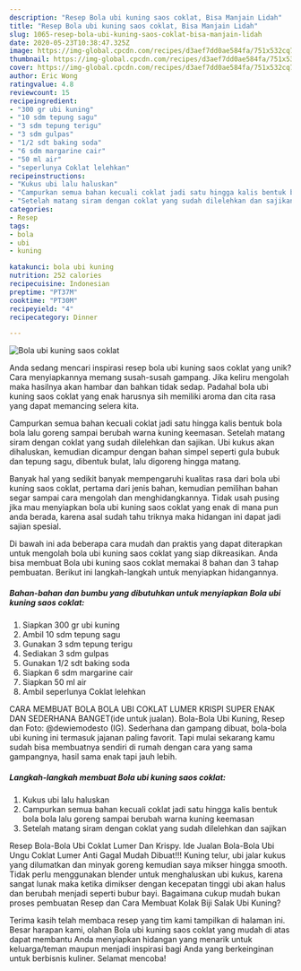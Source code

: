 ```yaml
---
description: "Resep Bola ubi kuning saos coklat, Bisa Manjain Lidah"
title: "Resep Bola ubi kuning saos coklat, Bisa Manjain Lidah"
slug: 1065-resep-bola-ubi-kuning-saos-coklat-bisa-manjain-lidah
date: 2020-05-23T10:38:47.325Z
image: https://img-global.cpcdn.com/recipes/d3aef7dd0ae584fa/751x532cq70/bola-ubi-kuning-saos-coklat-foto-resep-utama.jpg
thumbnail: https://img-global.cpcdn.com/recipes/d3aef7dd0ae584fa/751x532cq70/bola-ubi-kuning-saos-coklat-foto-resep-utama.jpg
cover: https://img-global.cpcdn.com/recipes/d3aef7dd0ae584fa/751x532cq70/bola-ubi-kuning-saos-coklat-foto-resep-utama.jpg
author: Eric Wong
ratingvalue: 4.8
reviewcount: 15
recipeingredient:
- "300 gr ubi kuning"
- "10 sdm tepung sagu"
- "3 sdm tepung terigu"
- "3 sdm gulpas"
- "1/2 sdt baking soda"
- "6 sdm margarine cair"
- "50 ml air"
- "seperlunya Coklat lelehkan"
recipeinstructions:
- "Kukus ubi lalu haluskan"
- "Campurkan semua bahan kecuali coklat jadi satu hingga kalis bentuk bola bola lalu goreng sampai berubah warna kuning keemasan"
- "Setelah matang siram dengan coklat yang sudah dilelehkan dan sajikan"
categories:
- Resep
tags:
- bola
- ubi
- kuning

katakunci: bola ubi kuning 
nutrition: 252 calories
recipecuisine: Indonesian
preptime: "PT37M"
cooktime: "PT30M"
recipeyield: "4"
recipecategory: Dinner

---
```



![Bola ubi kuning saos coklat](https://img-global.cpcdn.com/recipes/d3aef7dd0ae584fa/751x532cq70/bola-ubi-kuning-saos-coklat-foto-resep-utama.jpg)

Anda sedang mencari inspirasi resep bola ubi kuning saos coklat yang unik? Cara menyiapkannya memang susah-susah gampang. Jika keliru mengolah maka hasilnya akan hambar dan bahkan tidak sedap. Padahal bola ubi kuning saos coklat yang enak harusnya sih memiliki aroma dan cita rasa yang dapat memancing selera kita.

Campurkan semua bahan kecuali coklat jadi satu hingga kalis bentuk bola bola lalu goreng sampai berubah warna kuning keemasan. Setelah matang siram dengan coklat yang sudah dilelehkan dan sajikan. Ubi kukus akan dihaluskan, kemudian dicampur dengan bahan simpel seperti gula bubuk dan tepung sagu, dibentuk bulat, lalu digoreng hingga matang.

Banyak hal yang sedikit banyak mempengaruhi kualitas rasa dari bola ubi kuning saos coklat, pertama dari jenis bahan, kemudian pemilihan bahan segar sampai cara mengolah dan menghidangkannya. Tidak usah pusing jika mau menyiapkan bola ubi kuning saos coklat yang enak di mana pun anda berada, karena asal sudah tahu triknya maka hidangan ini dapat jadi sajian spesial.


Di bawah ini ada beberapa cara mudah dan praktis yang dapat diterapkan untuk mengolah bola ubi kuning saos coklat yang siap dikreasikan. Anda bisa membuat Bola ubi kuning saos coklat memakai 8 bahan dan 3 tahap pembuatan. Berikut ini langkah-langkah untuk menyiapkan hidangannya.

<!--inarticleads1-->

##### Bahan-bahan dan bumbu yang dibutuhkan untuk menyiapkan Bola ubi kuning saos coklat:

1. Siapkan 300 gr ubi kuning
1. Ambil 10 sdm tepung sagu
1. Gunakan 3 sdm tepung terigu
1. Sediakan 3 sdm gulpas
1. Gunakan 1/2 sdt baking soda
1. Siapkan 6 sdm margarine cair
1. Siapkan 50 ml air
1. Ambil seperlunya Coklat lelehkan


CARA MEMBUAT BOLA BOLA UBI COKLAT LUMER KRISPI SUPER ENAK DAN SEDERHANA BANGET(ide untuk jualan). Bola-Bola Ubi Kuning, Resep dan Foto: @dewiemodesto (IG). Sederhana dan gampang dibuat, bola-bola ubi kuning ini termasuk jajanan paling favorit. Tapi mulai sekarang kamu sudah bisa membuatnya sendiri di rumah dengan cara yang sama gampangnya, hasil sama enak tapi jauh lebih. 

<!--inarticleads2-->

##### Langkah-langkah membuat Bola ubi kuning saos coklat:

1. Kukus ubi lalu haluskan
1. Campurkan semua bahan kecuali coklat jadi satu hingga kalis bentuk bola bola lalu goreng sampai berubah warna kuning keemasan
1. Setelah matang siram dengan coklat yang sudah dilelehkan dan sajikan


Resep Bola-Bola Ubi Coklat Lumer Dan Krispy. Ide Jualan Bola-Bola Ubi Ungu Coklat Lumer Anti Gagal Mudah Dibuat!!! Kuning telur, ubi jalar kukus yang dilumatkan dan minyak goreng kemudian saya mikser hingga smooth. Tidak perlu menggunakan blender untuk menghaluskan ubi kukus, karena sangat lunak maka ketika dimikser dengan kecepatan tinggi ubi akan halus dan berubah menjadi seperti bubur bayi. Bagaimana cukup mudah bukan proses pembuatan Resep dan Cara Membuat Kolak Biji Salak Ubi Kuning? 

Terima kasih telah membaca resep yang tim kami tampilkan di halaman ini. Besar harapan kami, olahan Bola ubi kuning saos coklat yang mudah di atas dapat membantu Anda menyiapkan hidangan yang menarik untuk keluarga/teman maupun menjadi inspirasi bagi Anda yang berkeinginan untuk berbisnis kuliner. Selamat mencoba!
